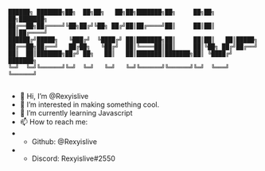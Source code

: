 
```
██████╗ ███████╗██╗  ██╗██╗   ██╗██╗███████╗██╗     ██╗██╗   ██╗███████╗
██╔══██╗██╔════╝╚██╗██╔╝╚██╗ ██╔╝██║██╔════╝██║     ██║██║   ██║██╔════╝
██████╔╝█████╗   ╚███╔╝  ╚████╔╝ ██║███████╗██║     ██║██║   ██║█████╗  
██╔══██╗██╔══╝   ██╔██╗   ╚██╔╝  ██║╚════██║██║     ██║╚██╗ ██╔╝██╔══╝  
██║  ██║███████╗██╔╝ ██╗   ██║   ██║███████║███████╗██║ ╚████╔╝ ███████╗
╚═╝  ╚═╝╚══════╝╚═╝  ╚═╝   ╚═╝   ╚═╝╚══════╝╚══════╝╚═╝  ╚═══╝  ╚══════╝
                                                                        
```

- 👋 Hi, I’m @Rexyislive
- 👀 I’m interested in making something cool.
- 🌱 I’m currently learning Javascript
- 📫 How to reach me:
- - Github: @Rexyislive
- - Discord: Rexyislive#2550
